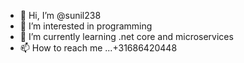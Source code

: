 - 👋 Hi, I’m @sunil238
- 👀 I’m interested in programming 
- 🌱 I’m currently learning .net core and microservices 
- 📫 How to reach me ...+31686420448

<!---
sunil238/sunil238 is a ✨ special ✨ repository because its `README.md` (this file) appears on your GitHub profile.
You can click the Preview link to take a look at your changes.
--->
